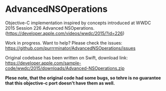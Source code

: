 # AdvancedNSOperations
Objective-C implementation inspired by concepts introduced at WWDC 2015 Session 226 Advanced NSOperations. (https://developer.apple.com/videos/wwdc/2015/?id=226)

Work in progress. Want to help? Please check the issues: https://github.com/purrrminator/AdvancedNSOperations/issues

Original codebase has been written on Swift, download link: https://developer.apple.com/sample-code/wwdc/2015/downloads/Advanced-NSOperations.zip


**Plese note, that the original code had some bugs, so tehre is no guarantee that this objective-c port doesn't have them as well.**
